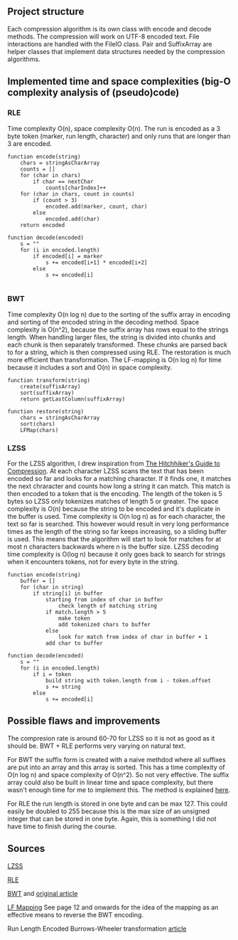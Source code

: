 ## Project structure
Each compression algorithm is its own class with encode and decode methods. The compression will work on UTF-8 encoded text. File interactions are handled with the FileIO class. Pair and SuffixArray are helper classes that implement data structures needed by the compression algorithms.

## Implemented time and space complexities (big-O complexity analysis of (pseudo)code)

### RLE
Time complexity O(n), space complexity O(n). The run is encoded as a 3 byte token (marker, run length, character) and only runs that are longer than 3 are encoded.

```
function encode(string)
    chars = stringAsCharArray
    counts = []
    for (char in chars) 
        if char == nextChar
            counts[charIndex]++
    for (char in chars, count in counts)
        if (count > 3)
            encoded.add(marker, count, char)
        else 
            encoded.add(char)
    return encoded

function decode(encoded)
    s = ""
    for (i in encoded.length)
        if encoded[i] = marker
            s += encoded[i+1] * encoded[i+2]
        else
            s += encoded[i]
        
```

### BWT
Time complexity O(n log n) due to the sorting of the suffix array in encoding and sorting of the encoded string in the decoding method. Space complexity is O(n^2), because the suffix array has rows equal to the strings length. When handling larger files, the string is divided into chunks and each chunk is then separately transformed. These chunks are parsed back to for a string, which is then compressed using RLE. The restoration is much more efficient than transformation. The LF-mapping is O(n log n) for time because it includes a sort and O(n) in space complexity. 

```
function transform(string)
    create(suffixArray)
    sort(suffixArray)
    return getLastColumn(suffixArray)

function restore(string)
    chars = stringAsCharArray
    sort(chars)
    LFMap(chars)
```

### LZSS
For the LZSS algorithm, I drew inspiration from [The Hitchhiker's Guide to Compression](https://go-compression.github.io/algorithms/lzss/). At each character LZSS scans the text that has been encoded so far and looks for a matching character. If it finds one, it matches the next chraracter and counts how long a string it can match. This match is then encoded to a token that is the encoding. The length of the token is 5 bytes so LZSS only tokenizes matches of length 5 or greater. The space complexity is O(n) because the string to be encoded and it's duplicate in the buffer is used. Time complexity is O(n log n) as for each character, the text so far is searched. This however would result in very long performance times as the length of the string so far keeps increasing, so a sliding buffer is used. This means that the algorithm will start to look for matches for at most n characters backwards where n is the buffer size. LZSS decoding time complexity is O(log n) because it only goes back to search for strings when it encounters tokens, not for every byte in the string.

```
function encode(string)
    buffer = []
    for (char in string)
        if string[i] in buffer
            starting from index of char in buffer
                check length of matching string
            if match.length > 5
                make token
                add tokenized chars to buffer
            else 
                look for match from index of char in buffer + 1
            add char to buffer

function decode(encoded)
    s = ""
    for (i in encoded.length)
        if i = token
            build string with token.length from i - token.offset 
            s += string
        else
            s += encoded[i]
```

## Possible flaws and improvements
The compresion rate is around 60-70 for LZSS so it is not as good as it should be. BWT + RLE performs very varying on natural text. 

For BWT the suffix form is created with a naive methdod where all suffixes are put into an array and this array is sorted. This has a time complexity of O(n log n) and space complexity of O(n^2). So not very effective. The suffix array could also be built in linear time and space complexity, but there wasn't enough time for me to implement this. The method is explained [here](https://www.cs.helsinki.fi/u/tpkarkka/opetus/10s/spa/lecture11.pdf). 

For RLE the run length is stored in one byte and can be max 127. This could easily be doubled to 255 because this is the max size of an unsigned integer that can be stored in one byte. Again, this is something I did not have time to finish during the course.

## Sources
[LZSS](https://en.wikipedia.org/wiki/Lempel%E2%80%93Ziv%E2%80%93Storer%E2%80%93Szymanski)

[RLE](https://en.wikipedia.org/wiki/Run-length_encoding)

[BWT](https://en.wikipedia.org/wiki/Burrows%E2%80%93Wheeler_transform) and [original article](https://www.hpl.hp.com/techreports/Compaq-DEC/SRC-RR-124.html)

[LF Mapping](https://web.stanford.edu/class/cs262/archives/notes/lecture4.pdf) See page 12 and onwards for the idea of the mapping as an effective means to reverse the BWT encoding.

Run Length Encoded Burrows-Wheeler transformation [article](https://drops.dagstuhl.de/opus/volltexte/2017/7321/pdf/LIPIcs-CPM-2017-17.pdf)

